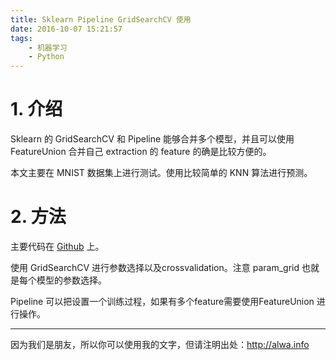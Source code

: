 ```yaml
---
title: Sklearn Pipeline GridSearchCV 使用
date: 2016-10-07 15:21:57
tags:
    - 机器学习
    - Python
---
```



# 1. 介绍
Sklearn 的 GridSearchCV 和 Pipeline 能够合并多个模型，并且可以使用 FeatureUnion 合并自己 extraction 的 feature 的确是比较方便的。

本文主要在 MNIST 数据集上进行测试。使用比较简单的 KNN 算法进行预测。

<!--more-->

# 2. 方法
主要代码在 [Github](https://github.com/LichAmnesia/NLP_Learning/blob/master/MNIST/MNIST.ipynb) 上。
 
使用 GridSearchCV 进行参数选择以及crossvalidation。注意 param_grid 也就是每个模型的参数选择。

Pipeline 可以把设置一个训练过程，如果有多个feature需要使用FeatureUnion 进行操作。

----

因为我们是朋友，所以你可以使用我的文字，但请注明出处：http://alwa.info